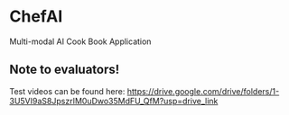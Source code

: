 # ChefAI
Multi-modal AI Cook Book Application

## Note to evaluators!
Test videos can be found here: https://drive.google.com/drive/folders/1-3U5VI9aS8JpszrIM0uDwo35MdFU_QfM?usp=drive_link

